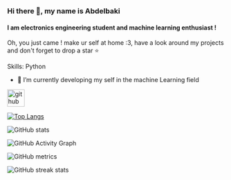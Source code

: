 ### Hi there 👋, my name is Abdelbaki
#### I am electronics engineering student and machine learning enthusiast !
Oh, you just came ! make ur self at home :3, have a look around my projects and don't forget to drop a star :star:

Skills: Python
- 🔭 I’m currently developing my self in the machine Learning field


[<img src='https://cdn.jsdelivr.net/npm/simple-icons@3.0.1/icons/github.svg' alt='github' height='40'>](https://github.com/abdou1579)  


[![Top Langs](https://github-readme-stats.vercel.app/api/top-langs/?username=abdou1579)](https://github.com/anuraghazra/github-readme-stats)

![GitHub stats](https://github-readme-stats.vercel.app/api?username=abdou1579&show_icons=true)  

![GitHub Activity Graph](https://activity-graph.herokuapp.com/graph?username=abdou1579)  

![GitHub metrics](https://metrics.lecoq.io/abdou1579)  

![GitHub streak stats](https://github-readme-streak-stats.herokuapp.com/?user=abdou1579)  


